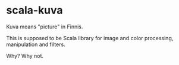# scala-kuva


Kuva means "picture" in Finnis.

This is supposed to be Scala library for image and color processing, manipulation and filters. 

Why? Why not.
